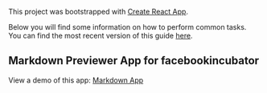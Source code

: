 This project was bootstrapped with [Create React App](https://github.com/facebookincubator/create-react-app).

Below you will find some information on how to perform common tasks.<br>
You can find the most recent version of this guide [here](https://github.com/facebookincubator/create-react-app/blob/master/packages/react-scripts/template/README.md).

## Markdown Previewer App for facebookincubator



View a demo of this app: [Markdown App](https://sean-blattenberger.github.io/markdown-app)
